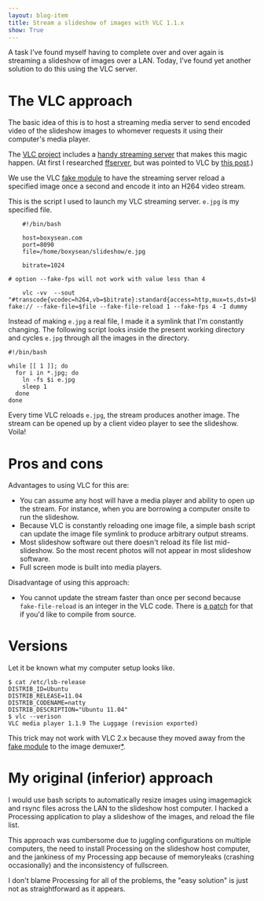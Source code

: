 ```yaml
---
layout: blog-item
title: Stream a slideshow of images with VLC 1.1.x
show: True
---
```


A task I've found myself having to complete over and over again is streaming a slideshow of images over a LAN. Today, I've found yet another solution to do this using the VLC server.

The VLC approach
================

The basic idea of this is to host a streaming media server to send encoded video of the slideshow images to whomever requests it using their computer's media player.

The [VLC project](http://www.videolan.org/) includes a [handy streaming server](http://www.videolan.org/vlc/streaming.html) that makes this magic happen. (At first I researched [ffserver](http://ffmpeg.org/ffserver.html), but was pointed to VLC by [this post](http://www.goeszen.com/ffserver-guide#header).)

We use the VLC [fake module](http://wiki.videolan.org/Documentation:Modules/fake) to have the streaming server reload a specified image once a second and encode it into an H264 video stream.

This is the script I used to launch my VLC streaming server. `e.jpg` is my specified file.

		#!/bin/bash
		
		host=boxysean.com
		port=8090
		file=/home/boxysean/slideshow/e.jpg
		
		bitrate=1024
    
    # option --fake-fps will not work with value less than 4
		
		vlc -vv  --sout "#transcode{vcodec=h264,vb=$bitrate}:standard{access=http,mux=ts,dst=$host:$port}"  fake:// --fake-file=$file --fake-file-reload 1 --fake-fps 4 -I dummy

Instead of making `e.jpg` a real file, I made it a symlink that I'm constantly changing. The following script looks inside the present working directory and cycles `e.jpg` through all the images in the directory.

    #!/bin/bash
    
    while [[ 1 ]]; do
      for i in *.jpg; do
        ln -fs $i e.jpg
        sleep 1
      done
    done

Every time VLC reloads `e.jpg`, the stream produces another image.  The stream can be opened up by a client video player to see the slideshow. Voila!

Pros and cons
=============

Advantages to using VLC for this are:

- You can assume any host will have a media player and ability to open up the stream. For instance, when you are borrowing a computer onsite to run the slideshow.
- Because VLC is constantly reloading one image file, a simple bash script can update the image file symlink to produce arbitrary output streams.
- Most slideshow software out there doesn't reload its file list mid-slideshow. So the most recent photos will not appear in most slideshow software.
- Full screen mode is built into media players.

Disadvantage of using this approach:

- You cannot update the stream faster than once per second because `fake-file-reload` is an integer in the VLC code. There is [a patch](http://comments.gmane.org/gmane.comp.video.videolan.vlc.devel/56072) for that if you'd like to compile from source.

Versions
========

Let it be known what my computer setup looks like.

    $ cat /etc/lsb-release 
    DISTRIB_ID=Ubuntu
    DISTRIB_RELEASE=11.04
    DISTRIB_CODENAME=natty
    DISTRIB_DESCRIPTION="Ubuntu 11.04"
    $ vlc --verison
    VLC media player 1.1.9 The Luggage (revision exported)

This trick may not work with VLC 2.x because they moved away from the [fake module](http://wiki.videolan.org/Documentation:Modules/fake) to the image demuxer[*](http://forum.videolan.org/viewtopic.php?f=11&t=98515).

My original (inferior) approach 
===============================

I would use bash scripts to automatically resize images using imagemagick and rsync files across the LAN to the slideshow host computer. I hacked a Processing application to play a slideshow of the images, and reload the file list.

This approach was cumbersome due to juggling configurations on multiple computers, the need to install Processing on the slideshow host computer, and the jankiness of my Processing app because of memoryleaks (crashing occasionally) and the inconsistency of fullscreen.

I don't blame Processing for all of the problems, the "easy solution" is just not as straightforward as it appears.

